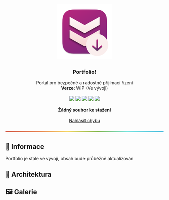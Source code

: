 <h1 align="center"><br><img src="./.github/img/appIcon.png" alt="Lusk! 🤌 logo" width=175px></h1>

<h3 align="center">Portfolio!</h3>
<p align="center">
    Portál pro bezpečné a radostné přijímací řízení
    <br />
    <strong>Verze: </strong>WIP (Ve vývoji)
    <br />
    <br />
    <img src="https://img.shields.io/badge/SvelteKit-orange.svg">
    <img src="https://img.shields.io/badge/WindiCSS-lightblue.svg">
    <img src="https://img.shields.io/badge/AES-256-black.svg">
    <img src="https://img.shields.io/badge/AGE-Encryption-black.svg">
    <img src="https://img.shields.io/badge/Rust-blue.svg">
    <br />
    <br />
    <a><strong>Žádný soubor ke stažení</strong></a>
    <br />
    <br />
    <a href="https://github.com/EETagent/Portfolio/issues">Nahlásit chybu</a>
  </p>
</p>

![-----------------------------------------------------](.github/img/rainbow.png)

## 🔔 Informace

Portfolio je stále ve vývoji, obsah bude průběžně aktualizován

## 📐 Architektura

## 🖼️ Galerie
